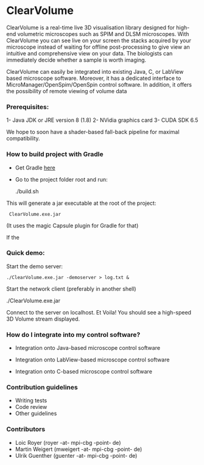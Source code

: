 # ClearVolume #

ClearVolume is a real-time live 3D visualisation library designed for high-end volumetric microscopes such as SPIM and DLSM microscopes. With ClearVolume you can see live on your screen the stacks acquired by your microscope instead of waiting for offline post-processing to give view an intuitive and comprehensive view on your data. The biologists can immediately decide whether a sample is worth imaging. 

ClearVolume can easily be integrated into existing Java, C, or LabView based microscope software. Moreover, it has a dedicated interface to MicroManager/OpenSpim/OpenSpin control software. In addition, it offers the possibility of remote viewing of volume data

### Prerequisites:

1- Java JDK or JRE version 8 (1.8) 
2- NVidia graphics card 
3- CUDA SDK 6.5
 
We hope to soon have a shader-based fall-back pipeline for maximal compatibility.

### How to build project with Gradle

* Get Gradle [here](http://www.gradle.org/)

* Go to the project folder root and run:

     ./build.sh

This will generate a jar executable at the root of the project:

     ClearVolume.exe.jar

(It uses the magic Capsule plugin for Gradle for that)

If the

### Quick demo:

Start the demo server:

    ./ClearVolume.exe.jar -demoserver > log.txt &

Start the network client (preferably in another shell)

   ./ClearVolume.exe.jar

Connect to the server on localhost. Et Voila!
You should see a high-speed 3D Volume stream
displayed.

### How do I integrate into my control software? ###

* Integration onto Java-based microscope control software

* Integration onto LabView-based microscope control software

* Integration onto C-based microscope control software

### Contribution guidelines ###

* Writing tests
* Code review
* Other guidelines

### Contributors ###

* Loic Royer (royer -at- mpi-cbg -point- de)
* Martin Weigert (mweigert -at- mpi-cbg -point- de)
* Ulrik Guenther (guenter -at- mpi-cbg -point- de)